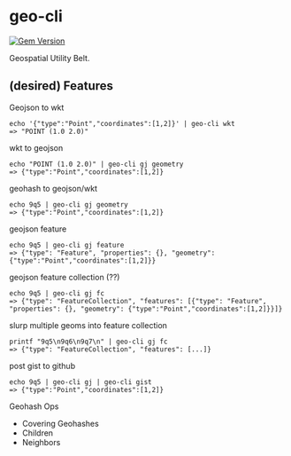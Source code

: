 # geo-cli

[![Gem Version](https://badge.fury.io/rb/geo-cli.svg)](https://badge.fury.io/rb/geo-cli)

Geospatial Utility Belt.

## (desired) Features

Geojson to wkt

```
echo '{"type":"Point","coordinates":[1,2]}' | geo-cli wkt
=> "POINT (1.0 2.0)"
```

wkt to geojson

```
echo "POINT (1.0 2.0)" | geo-cli gj geometry
=> {"type":"Point","coordinates":[1,2]}
```

geohash to geojson/wkt

```
echo 9q5 | geo-cli gj geometry
=> {"type":"Point","coordinates":[1,2]}
```

geojson feature

```
echo 9q5 | geo-cli gj feature
=> {"type": "Feature", "properties": {}, "geometry": {"type":"Point","coordinates":[1,2]}}
```

geojson feature collection (??)

```
echo 9q5 | geo-cli gj fc
=> {"type": "FeatureCollection", "features": [{"type": "Feature", "properties": {}, "geometry": {"type":"Point","coordinates":[1,2]}}]}
```

slurp multiple geoms into feature collection

```
printf "9q5\n9q6\n9q7\n" | geo-cli gj fc
=> {"type": "FeatureCollection", "features": [...]}
```

post gist to github

```
echo 9q5 | geo-cli gj | geo-cli gist
=> {"type":"Point","coordinates":[1,2]}
```
Geohash Ops

* Covering Geohashes
* Children
* Neighbors
